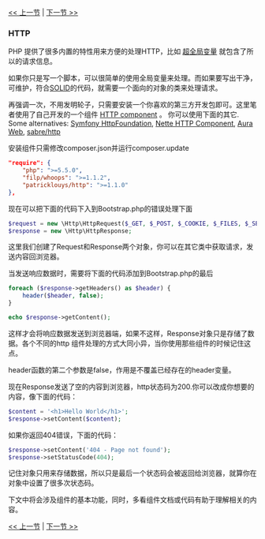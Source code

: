 [<< 上一节](03-error-handler.md) | [下一节 >>](05-router.md)

### HTTP

PHP 提供了很多内置的特性用来方便的处理HTTP，比如 [超全局变量](http://php.net/manual/en/language.variables.superglobals.php) 就包含了所以的请求信息。

如果你只是写一个脚本，可以很简单的使用全局变量来处理。而如果要写出干净，可维护，符合[SOLID](http://en.wikipedia.org/wiki/SOLID_%28object-oriented_design%29)的代码，就需要一个面向的对象的类来处理请求。

再强调一次，不用发明轮子，只需要安装一个你喜欢的第三方开发包即可。这里笔者使用了自己开发的一个组件 [HTTP component](https://github.com/PatrickLouys/http) 。
你可以使用下面的其它.
Some alternatives: [Symfony HttpFoundation](https://github.com/symfony/HttpFoundation), [Nette HTTP Component](https://github.com/nette/http), [Aura Web](https://github.com/auraphp/Aura.Web), [sabre/http](https://github.com/fruux/sabre-http)

安装组件只需修改composer.json并运行composer.update

```json
"require": {
    "php": ">=5.5.0",
    "filp/whoops": ">=1.1.2",
    "patricklouys/http": ">=1.1.0"
},
```

现在可以把下面的代码下入到Bootstrap.php的错误处理下面

```php
$request = new \Http\HttpRequest($_GET, $_POST, $_COOKIE, $_FILES, $_SERVER);
$response = new \Http\HttpResponse;
```

这里我们创建了Request和Response两个对象，你可以在其它类中获取请求，发送内容回浏览器。

当发送响应数据时，需要将下面的代码添加到Bootstrap.php的最后

```php
foreach ($response->getHeaders() as $header) {
    header($header, false);
}

echo $response->getContent();
```

这样才会将响应数据发送到浏览器端，如果不这样，Response对象只是存储了数据。各个不同的http 组件处理的方式大同小异，当你使用那些组件的时候记住这点。

header函数的第二个参数是false，作用是不覆盖已经存在的header变量。

现在Response发送了空的内容到浏览器，http状态码为200.你可以改成你想要的内容，像下面的代码：

```php
$content = '<h1>Hello World</h1>';
$response->setContent($content);
```

如果你返回404错误，下面的代码：

```php
$response->setContent('404 - Page not found');
$response->setStatusCode(404);
```

记住对象只用来存储数据，所以只是最后一个状态码会被返回给浏览器，就算你在对象中设置了很多次状态码。

下文中将会涉及组件的基本功能，同时，多看组件文档或代码有助于理解相关的内容。

[<< 上一节](03-error-handler.md) | [下一节 >>](05-router.md)
